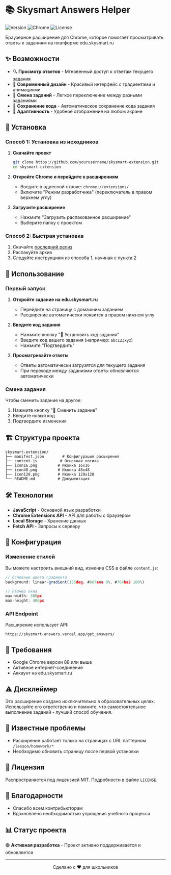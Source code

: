 # 📚 Skysmart Answers Helper

![Version](https://img.shields.io/badge/version-2.0-blue.svg)
![Chrome](https://img.shields.io/badge/Chrome-Extension-green.svg)
![License](https://img.shields.io/badge/license-MIT-yellow.svg)

Браузерное расширение для Chrome, которое помогает просматривать ответы к заданиям на платформе edu.skysmart.ru

## ✨ Возможности

- 🔍 **Просмотр ответов** - Мгновенный доступ к ответам текущего задания
- 🎨 **Современный дизайн** - Красивый интерфейс с градиентами и анимациями
- 🔄 **Смена заданий** - Легкое переключение между разными заданиями
- 💾 **Сохранение кода** - Автоматическое сохранение кода задания
- 📱 **Адаптивность** - Удобное отображение на любом экране

## 🚀 Установка

### Способ 1: Установка из исходников

1. **Скачайте проект**
   ```bash
   git clone https://github.com/yourusername/skysmart-extension.git
   cd skysmart-extension
   ```

2. **Откройте Chrome и перейдите к расширениям**
   - Введите в адресной строке: `chrome://extensions/`
   - Включите "Режим разработчика" (переключатель в правом верхнем углу)

3. **Загрузите расширение**
   - Нажмите "Загрузить распакованное расширение"
   - Выберите папку с проектом

### Способ 2: Быстрая установка

1. Скачайте [последний релиз](https://github.com/yourusername/skysmart-extension/releases)
2. Распакуйте архив
3. Следуйте инструкциям из способа 1, начиная с пункта 2

## 📖 Использование

### Первый запуск

1. **Откройте задание на edu.skysmart.ru**
   - Перейдите на страницу с домашним заданием
   - Расширение автоматически появится в правом нижнем углу

2. **Введите код задания**
   - Нажмите кнопку "🔄 Установить код задания"
   - Введите код вашего задания (например: `abc123xyz`)
   - Нажмите "Подтвердить"

3. **Просматривайте ответы**
   - Ответы автоматически загрузятся для текущего задания
   - При переходе между заданиями ответы обновляются автоматически

### Смена задания

Чтобы сменить задание на другое:
1. Нажмите кнопку "🔄 Сменить задание"
2. Введите новый код
3. Подтвердите изменения

## 🏗️ Структура проекта

```
skysmart-extension/
├── manifest.json        # Конфигурация расширения
├── content.js          # Основная логика
├── icon16.png         # Иконка 16x16
├── icon48.png         # Иконка 48x48
├── icon128.png        # Иконка 128x128
└── README.md          # Документация
```

## 🛠️ Технологии

- **JavaScript** - Основной язык разработки
- **Chrome Extensions API** - API для работы с браузером
- **Local Storage** - Хранение данных
- **Fetch API** - Запросы к серверу

## 🔧 Конфигурация

### Изменение стилей

Вы можете настроить внешний вид, изменив CSS в файле `content.js`:

```javascript
// Основные цвета градиента
background: linear-gradient(135deg, #667eea 0%, #764ba2 100%)

// Размер окна
max-width: 380px
max-height: 400px
```

### API Endpoint

Расширение использует API:
```
https://skysmart-answers.vercel.app/get_answers/
```

## 📝 Требования

- Google Chrome версии 88 или выше
- Активное интернет-соединение
- Аккаунт на edu.skysmart.ru

## ⚠️ Дисклеймер

Это расширение создано исключительно в образовательных целях. Используйте его ответственно и помните, что самостоятельное выполнение заданий - лучший способ обучения.

## 🐛 Известные проблемы

- Расширение работает только на страницах с URL паттерном `/lesson/homework/*`
- Необходимо обновить страницу после первой установки

## 📄 Лицензия

Распространяется под лицензией MIT. Подробности в файле `LICENSE`.

## 🙏 Благодарности

- Спасибо всем контрибьюторам
- Вдохновлено необходимостью упрощения учебного процесса

## 📊 Статус проекта

🟢 **Активная разработка** - Проект активно поддерживается и обновляется

---

<div align="center">
  Сделано с ❤️ для школьников
</div>